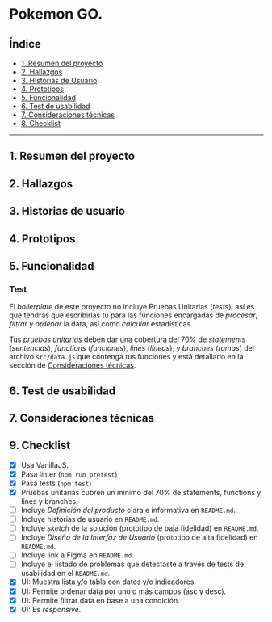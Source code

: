 # Pokemon GO.

## Índice

* [1. Resumen del proyecto](#2-resumen-del-proyecto)
* [2. Hallazgos](#2-prototipos)
* [3. Historias de Usuario](#3-objetivos-de-aprendizaje)
* [4. Prototipos](#4-consideraciones-generales)
* [5. Funcionalidad](#5-criterios-de-aceptación-mínimos-del-proyecto)
* [6. Test de usabilidad](#6-hacker-edition)
* [7. Consideraciones técnicas](#7-consideraciones-técnicas)
* [8. Checklist](#9-checklist)

***

## 1. Resumen del proyecto

## 2. Hallazgos


## 3. Historias de usuario


## 4. Prototipos



## 5. Funcionalidad



### Test 

El _boilerplate_ de este proyecto no incluye Pruebas Unitarias (_tests_), así es
que  tendrás que escribirlas tú para las funciones encargadas de  _procesar_,
_filtrar_ y _ordenar_ la data, así como _calcular_ estadísticas.

Tus _pruebas unitarias_ deben dar una cobertura del 70% de _statements_
(_sentencias_), _functions_ (_funciones_), _lines_ (_líneas_), y _branches_
(_ramas_) del archivo `src/data.js` que contenga tus funciones y está detallado
en la sección de [Consideraciones técnicas](#srcdatajs).

## 6. Test de usabilidad


## 7. Consideraciones técnicas


## 9. Checklist

* [x] Usa VanillaJS.
* [x] Pasa linter (`npm run pretest`)
* [x] Pasa tests (`npm test`)
* [x] Pruebas unitarias cubren un mínimo del 70% de statements, functions y
  lines y branches.
* [ ] Incluye _Definición del producto_ clara e informativa en `README.md`.
* [ ] Incluye historias de usuario en `README.md`.
* [ ] Incluye _sketch_ de la solución (prototipo de baja fidelidad) en
  `README.md`.
* [ ] Incluye _Diseño de la Interfaz de Usuario_ (prototipo de alta fidelidad)
  en `README.md`.
* [ ] Incluye link a Figma en `README.md`.
* [ ] Incluye el listado de problemas que detectaste a través de tests de
  usabilidad en el `README.md`.
* [x] UI: Muestra lista y/o tabla con datos y/o indicadores.
* [x] UI: Permite ordenar data por uno o más campos (asc y desc).
* [x] UI: Permite filtrar data en base a una condición.
* [x] UI: Es _responsive_.
